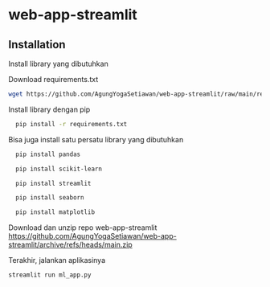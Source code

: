 # web-app-streamlit


## Installation

Install library yang dibutuhkan

Download requirements.txt
```bash
wget https://github.com/AgungYogaSetiawan/web-app-streamlit/raw/main/requirements.txt
```

Install library dengan pip
```bash
  pip install -r requirements.txt
```
Bisa juga install satu persatu library yang dibutuhkan
```bash
  pip install pandas
```
```bash
  pip install scikit-learn
```
```bash
  pip install streamlit
```
```bash
  pip install seaborn
```
```bash
  pip install matplotlib
```

Download dan unzip repo web-app-streamlit
https://github.com/AgungYogaSetiawan/web-app-streamlit/archive/refs/heads/main.zip

Terakhir, jalankan aplikasinya
```bash
streamlit run ml_app.py
```

    
